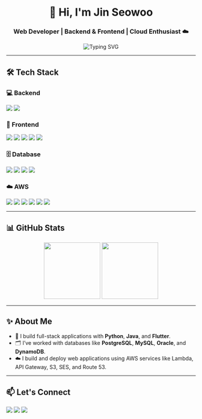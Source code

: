 <!-- Title & Greeting -->
<h1 align="center">👋 Hi, I'm Jin Seowoo</h1>
<h3 align="center">Web Developer | Backend & Frontend | Cloud Enthusiast ☁️</h3>

<p align="center">
  <img src="https://readme-typing-svg.herokuapp.com?font=Fira+Code&pause=1000&color=36BCF7&center=true&vCenter=true&width=435&lines=Passionate+Web+Developer;Backend+%2B+Frontend+Engineer;Always+Learning+New+Things" alt="Typing SVG" />
</p>

---

## 🛠️ Tech Stack

### 💻 Backend
<p>
  <img src="https://img.shields.io/badge/Python-3776AB?style=flat-square&logo=python&logoColor=white"/>
  <img src="https://img.shields.io/badge/Java-007396?style=flat-square&logo=java&logoColor=white"/>
</p>

### 🎨 Frontend
<p>
  <img src="https://img.shields.io/badge/Flutter-02569B?style=flat-square&logo=flutter&logoColor=white"/>
  <img src="https://img.shields.io/badge/JSP-007396?style=flat-square&logo=java&logoColor=white"/>
  <img src="https://img.shields.io/badge/Thymeleaf-005F0F?style=flat-square&logo=leaflet&logoColor=white"/>
  <img src="https://img.shields.io/badge/JavaScript-F7DF1E?style=flat-square&logo=javascript&logoColor=black"/>
  <img src="https://img.shields.io/badge/jQuery-0769AD?style=flat-square&logo=jquery&logoColor=white"/>
</p>

### 🗄️ Database
<p>
  <img src="https://img.shields.io/badge/PostgreSQL-4169E1?style=flat-square&logo=postgresql&logoColor=white"/>
  <img src="https://img.shields.io/badge/MySQL-4479A1?style=flat-square&logo=mysql&logoColor=white"/>
  <img src="https://img.shields.io/badge/Oracle-F80000?style=flat-square&logo=oracle&logoColor=white"/>
  <img src="https://img.shields.io/badge/DynamoDB-4053D6?style=flat-square&logo=amazon-dynamodb&logoColor=white"/>
</p>

### ☁️ AWS
<p>
  <img src="https://img.shields.io/badge/Lambda-FF9900?style=flat-square&logo=aws-lambda&logoColor=white"/>
  <img src="https://img.shields.io/badge/S3-569A31?style=flat-square&logo=amazon-s3&logoColor=white"/>
  <img src="https://img.shields.io/badge/API_Gateway-FF4F8B?style=flat-square&logo=amazon-api-gateway&logoColor=white"/>
  <img src="https://img.shields.io/badge/CloudFront-F14336?style=flat-square&logo=amazon-cloudfront&logoColor=white"/>
  <img src="https://img.shields.io/badge/SES-232F3E?style=flat-square&logo=amazon-ses&logoColor=white"/>
  <img src="https://img.shields.io/badge/Route_53-FF9900?style=flat-square&logo=amazon-route53&logoColor=white"/>
</p>

---

## 📊 GitHub Stats

<p align="center">
  <img src="https://github-readme-stats.vercel.app/api?username=seowoojin&show_icons=true&theme=github_dark&hide_border=true" height="150"/>
  <img src="https://github-readme-stats.vercel.app/api/top-langs/?username=seowoojin&layout=compact&theme=github_dark&hide_border=true" height="150"/>
</p>

---

## ✨ About Me

- 🔧 I build full-stack applications with **Python**, **Java**, and **Flutter**.
- 🗂️ I’ve worked with databases like **PostgreSQL**, **MySQL**, **Oracle**, and **DynamoDB**.
- ☁️ I build and deploy web applications using AWS services like Lambda, API Gateway, S3, SES, and Route 53.

---

## 📫 Let's Connect

<p>
  <a href="mailto:swjin0203@gmail.com"><img src="https://img.shields.io/badge/email-D14836?style=flat-square&logo=gmail&logoColor=white"/></a>
  <a href="https://www.linkedin.com/in/seowoo-jin-149a91276"><img src="https://img.shields.io/badge/linkedin-0A66C2?style=flat-square&logo=linkedin&logoColor=white"/></a>
  <a href="https://github.com/seowoojin"><img src="https://img.shields.io/badge/github-181717?style=flat-square&logo=github&logoColor=white"/></a>
</p>
